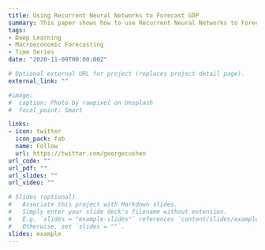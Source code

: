```yaml
---
title: Using Recurrent Neural Networks to Forecast GDP
summary: This paper shows how to use Recurrent Neural Networks to Forecast GDP.  The approach outperforms Ar(2), Smets Wouter DSGE and Factor Model economic baselines.  
tags:
- Deep Learning
- Macroeconomic Forecasting
- Time Series
date: "2020-11-09T00:00:00Z"

# Optional external URL for project (replaces project detail page).
external_link: ""

#image:
#  caption: Photo by rawpixel on Unsplash
#  focal_point: Smart

links:
- icon: twitter
  icon_pack: fab
  name: Follow
  url: https://twitter.com/georgecushen
url_code: ""
url_pdf: ""
url_slides: ""
url_video: ""

# Slides (optional).
#   Associate this project with Markdown slides.
#   Simply enter your slide deck's filename without extension.
#   E.g. `slides = "example-slides"` references `content/slides/example-slides.md`.
#   Otherwise, set `slides = ""`.
slides: example
---
```


